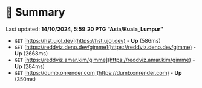 # 📖 Summary
Last updated: **14/10/2024, 5:59:20 PTG "Asia/Kuala_Lumpur"**

- `GET` [https://hst.ujol.dev](https://hst.ujol.dev) - **Up** (586ms)
- `GET` [https://reddviz.deno.dev/gimme](https://reddviz.deno.dev/gimme) - **Up** (2668ms)
- `GET` [https://reddviz.amar.kim/gimme](https://reddviz.amar.kim/gimme) - **Up** (284ms)
- `GET` [https://dumb.onrender.com](https://dumb.onrender.com) - **Up** (350ms)

